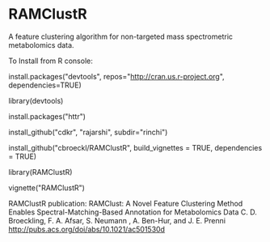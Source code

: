 RAMClustR
=========

A feature clustering algorithm for non-targeted mass spectrometric metabolomics data.

To Install from R console:

install.packages("devtools", repos="http://cran.us.r-project.org", dependencies=TRUE) 

library(devtools)  

install.packages("httr")

install_github("cdkr", "rajarshi", subdir="rinchi")

install_github("cbroeckl/RAMClustR", build_vignettes = TRUE, dependencies = TRUE) 

library(RAMClustR) 

vignette("RAMClustR")

RAMClustR publication:
RAMClust: A Novel Feature Clustering Method Enables Spectral-Matching-Based Annotation for Metabolomics Data
C. D. Broeckling, F. A. Afsar, S. Neumann , A. Ben-Hur, and J. E. Prenni
http://pubs.acs.org/doi/abs/10.1021/ac501530d

